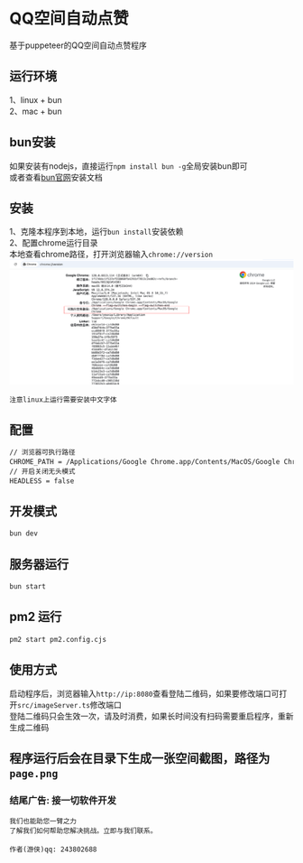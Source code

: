 # QQ空间自动点赞

基于puppeteer的QQ空间自动点赞程序

## 运行环境
1、linux + bun  
2、mac + bun

## bun安装
如果安装有nodejs，直接运行`npm install bun -g`全局安装bun即可  
或者查看[bun官网](https://bun.sh/)安装文档

## 安装
1、克隆本程序到本地，运行`bun install`安装依赖  
2、配置chrome运行目录  
本地查看chrome路径，打开浏览器输入`chrome://version`  
![帮助文件](1.png "Magic Gardens")

`
注意linux上运行需要安装中文字体
`

## 配置
```sh
// 浏览器可执行路径
CHROME_PATH = /Applications/Google Chrome.app/Contents/MacOS/Google Chrome
// 开启关闭无头模式
HEADLESS = false
```

## 开发模式
```sh
bun dev
```

## 服务器运行
```sh
bun start
```

## pm2 运行
```sh
pm2 start pm2.config.cjs
```

## 使用方式
启动程序后，浏览器输入`http://ip:8080`查看登陆二维码，如果要修改端口可打开`src/imageServer.ts`修改端口  
登陆二维码只会生效一次，请及时消费，如果长时间没有扫码需要重启程序，重新生成二维码

程序运行后会在目录下生成一张空间截图，路径为`page.png`
---
### 结尾广告: 接一切软件开发
```
我们也能助您一臂之力
了解我们如何帮助您解决挑战。立即与我们联系。

作者(游侠)qq: 243802688
```